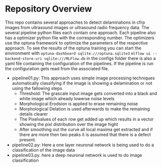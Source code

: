 # Repository Overview
This repo contains several approaches to detect delaminations in cfrp images from ultrasound images or ultrasound radio frequency data.
The several pipeline python files each contain one approach.
Each pipeline also has a optimizer python file with the corresponding number.
The optimizers use the optuna framework to optimize the parameters of the respective approach.
To see the results of the optuna training you can start the environment with `optuna-dashboard sqlite:///optuna.sqlite3`
`mlflow ui --backend-store-uri sqlite:///MLFlow.db`
in the configs folder there is also a yaml file containing the configuration of the pipelines.
If the pipeline is run the configuration gets read from the associated file.

- pipeline01.py: This approach uses simple image processing techniques automatically classifying if the image is showing a delamination or not using the fallowing steps
    - Threshold: The grascale input image gets converted into a black and white image which already lowerse noise levels
    - Morphological Erodsion is applied to erase remaining noise
    - Morphological Delation is used afterwards to make the remaining details clearer
    - The Pixelvalues of each row get added up which results in a vector showing the pixl distribution over the image hight
    - After smoothing out the curve all local maxima get extracted and if there are more then two peaks it is assumed that there is a defect present.
- pipeline02.py: Here a one layer neuronal network is being used to do a classification of the image data
- pipeline03.py. here a deep neuronal network is used to do image classification

